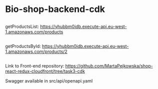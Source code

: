 # Bio-shop-backend-cdk

##
getProductsList: https://yhubbm0idb.execute-api.eu-west-1.amazonaws.com/products

## 
getProductsById: https://yhubbm0idb.execute-api.eu-west-1.amazonaws.com/products/2 

##
Link to Front-end repository:  https://github.com/MartaPejkowska/shop-react-redux-cloudfront/tree/task3-cdk

Swagger available in src/api/openapi.yaml

